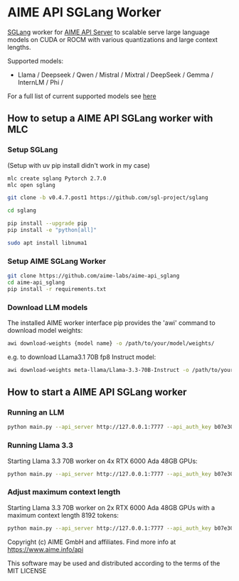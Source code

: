 # AIME API SGLang Worker

 [SGLang](https://docs.sglang.ai/) worker for [AIME API Server](https://github.com/aime-team/aime-api-server) to scalable serve large language models on CUDA or ROCM with various quantizations and large context lengths.

Supported models:

- Llama / Deepseek / Qwen / Mistral / Mixtral / DeepSeek / Gemma / InternLM / Phi /

For a full list of current supported models see [here](https://docs.sglang.ai/supported_models/generative_models.html)


## How to setup a AIME API SGLang worker with MLC

### Setup SGLang

(Setup with uv pip install didn't work in my case)

```bash
mlc create sglang Pytorch 2.7.0 
mlc open sglang

git clone -b v0.4.7.post1 https://github.com/sgl-project/sglang

cd sglang

pip install --upgrade pip
pip install -e "python[all]"

sudo apt install libnuma1

```
### Setup AIME SGLang Worker

```bash
git clone https://github.com/aime-labs/aime-api_sglang
cd aime-api_sglang
pip install -r requirements.txt

```

### Download LLM models

The installed AIME worker interface pip provides the 'awi' command to download model weights:

```bash
awi download-weights {model name} -o /path/to/your/model/weights/
```

e.g. to download LLama3.1 70B fp8 Instruct model:

```bash
awi download-weights meta-llama/Llama-3.3-70B-Instruct -o /path/to/your/model/weights/
```

## How to start a AIME API SGLang worker

### Running an LLM

```bash
python main.py --api_server http://127.0.0.1:7777 --api_auth_key b07e305b50505ca2b3284b4ae5f65d1 --model-path /path/to/your/model/weights/your_llm/ --job_type job_type_name --max_batch_size 8 --tensor-parallel-size 2
```

### Running Llama 3.3

Starting Llama 3.3 70B worker on 4x RTX 6000 Ada 48GB GPUs:

```bash
python main.py --api_server http://127.0.0.1:7777 --api_auth_key b07e305b50505ca2b3284b4ae5f65d1 --model-path /path/to/your/model/weights/Llama-3.3-70B-Instruct --job_type llama3 --max_batch_size 8 --tensor-parallel-size 4
```

### Adjust maximum context length


Starting Llama 3.3 70B worker on 2x RTX 6000 Ada 48GB GPUs with a maximum context length 8192 tokens:

```bash
python main.py --api_server http://127.0.0.1:7777 --api_auth_key b07e305b50505ca2b3284b4ae5f65d1 --model-path /path/to/your/model/weights/Llama-3.3-70B-Instruct --job_type llama3 --max_batch_size 8 --tensor-parallel-size 2 --context-length 8192
```

Copyright (c) AIME GmbH and affiliates. Find more info at https://www.aime.info/api

This software may be used and distributed according to the terms of the MIT LICENSE
